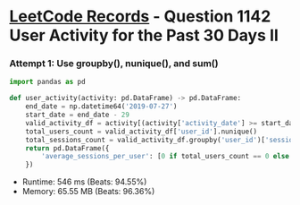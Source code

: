 # [LeetCode Records](../../README.md) - Question 1142 User Activity for the Past 30 Days II

### Attempt 1: Use groupby(), nunique(), and sum()
```py
import pandas as pd

def user_activity(activity: pd.DataFrame) -> pd.DataFrame:
    end_date = np.datetime64('2019-07-27')
    start_date = end_date - 29
    valid_activity_df = activity[(activity['activity_date'] >= start_date) & (activity['activity_date'] <= end_date)]
    total_users_count = valid_activity_df['user_id'].nunique()
    total_sessions_count = valid_activity_df.groupby('user_id')['session_id'].nunique().sum()
    return pd.DataFrame({
        'average_sessions_per_user': [0 if total_users_count == 0 else round(total_sessions_count / total_users_count, 2)]
    })
```
- Runtime: 546 ms (Beats: 94.55%)
- Memory: 65.55 MB (Beats: 96.36%)

<br>
